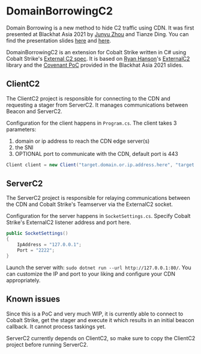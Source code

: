 # DomainBorrowingC2

Domain Borrowing is a new method to hide C2 traffic using CDN. It was first presented at Blackhat Asia 2021 by [Junyu Zhou](https://twitter.com/md5_salt) and Tianze Ding. You can find the presentation slides [here](https://www.blackhat.com/asia-21/briefings/schedule/#domain-borrowing-catch-my-c-traffic-if-you-can-22314) and [here](https://i.blackhat.com/asia-21/Thursday-Handouts/as-21-Ding-Domain-Borrowing-Catch-My-C2-Traffic-If-You-Can.pdf).

DomainBorrowingC2 is an extension for Cobalt Strike written in C# using Cobalt Strike's [External C2 spec](https://www.cobaltstrike.com/help-externalc2). It is based on [Ryan Hanson](https://twitter.com/ryhanson)'s [ExternalC2](https://github.com/ryhanson/ExternalC2) library and the [Covenant PoC](https://github.com/Dliv3/DomainBorrowing) provided in the Blackhat Asia 2021 slides.

## ClientC2
The ClientC2 project is responsible for connecting to the CDN and requesting a stager from ServerC2. It manages communications between Beacon and ServerC2.

Configuration for the client happens in `Program.cs`. The client takes 3 parameters:
1. domain or ip address to reach the CDN edge server(s)
2. the SNI
3. OPTIONAL port to communicate with the CDN, default port is 443

```csharp
Client client = new Client("target.domain.or.ip.address.here", "target.sni.here", 443);
```

## ServerC2
The ServerC2 project is responsible for relaying communications between the CDN and Cobalt Strike's Teamserver via the ExternalC2 socket.

Configuration for the server happens in `SocketSettings.cs`. Specify Cobalt Strike's ExternalC2 listener address and port here.

```csharp
public SocketSettings()
{
    IpAddress = "127.0.0.1";
    Port = "2222";
}
```

Launch the server with: `sudo dotnet run --url http://127.0.0.1:80/`. You can customize the IP and port to your liking and configure your CDN appropriately.

## Known issues
Since this is a PoC and very much WIP, it is currently able to connect to Cobalt Strike, get the stager and execute it which results in an initial beacon callback. It cannot process taskings yet.

ServerC2 currently depends on ClientC2, so make sure to copy the ClientC2 project before running ServerC2.